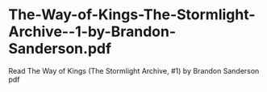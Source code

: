 # The-Way-of-Kings-The-Stormlight-Archive--1-by-Brandon-Sanderson.pdf
Read The Way of Kings (The Stormlight Archive, #1) by Brandon Sanderson pdf
